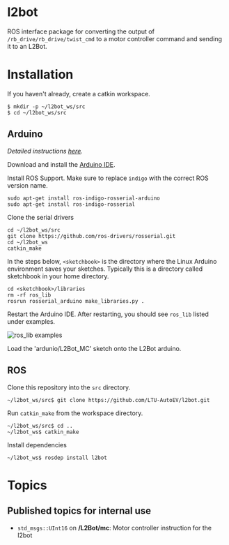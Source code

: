 # l2bot

ROS interface package for converting the output of `/rb_drive/rb_drive/twist_cmd` to a motor controller command and sending it to an L2Bot.

# Installation

If you haven't already, create a catkin workspace.

```
$ mkdir -p ~/l2bot_ws/src
$ cd ~/l2bot_ws/src
```


## Arduino

*Detailed instructions [here](http://wiki.ros.org/rosserial_arduino/Tutorials/Arduino%20IDE%20Setup).*

Download and install the [Arduino IDE](https://www.arduino.cc/en/Main/Software).

Install ROS Support. Make sure to replace `indigo` with the correct ROS version name.

```
sudo apt-get install ros-indigo-rosserial-arduino
sudo apt-get install ros-indigo-rosserial

```

Clone the serial drivers

```
cd ~/l2bot_ws/src
git clone https://github.com/ros-drivers/rosserial.git
cd ~/l2bot_ws
catkin_make
```

In the steps below, `<sketchbook>` is the directory where the Linux Arduino environment saves your sketches. Typically this is a directory called sketchbook in your home directory.


```
cd <sketchbook>/libraries
rm -rf ros_lib
rosrun rosserial_arduino make_libraries.py .
```

Restart the Arduino IDE. After restarting, you should see `ros_lib` listed under examples.

![ros_lib examples](http://wiki.ros.org/rosserial_arduino/Tutorials/Arduino%20IDE%20Setup?action=AttachFile&do=get&target=arduino_ide_examples_screenshot.png)

Load the 'ardunio/L2Bot_MC' sketch onto the L2Bot arduino.


## ROS


Clone this repository into the `src` directory.

```
~/l2bot_ws/src$ git clone https://github.com/LTU-AutoEV/l2bot.git
```

Run `catkin_make` from the workspace directory.

```
~/l2bot_ws/src$ cd ..
~/l2bot_ws$ catkin_make
```

Install dependencies

```
~/l2bot_ws$ rosdep install l2bot
```


# Topics

## Published topics for internal use

  - `std_msgs::UInt16` on **/L2Bot/mc**: Motor controller instruction for the l2bot
